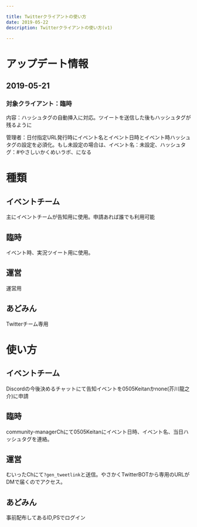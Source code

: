 ```yaml
---

title: Twitterクライアントの使い方
date: 2019-05-22
description: Twitterクライアントの使い方(v1)

---
```


# アップデート情報
## 2019-05-21
### 対象クライアント：臨時

内容：ハッシュタグの自動挿入に対応。ツイートを送信した後もハッシュタグが残るように

管理者：日付指定URL発行時にイベント名とイベント日時とイベント時ハッシュタグの設定を必須化。もし未設定の場合は、イベント名：未設定、ハッシュタグ：#やさしいかくめいラボ、になる

# 種類

## イベントチーム
主にイベントチームが告知用に使用。申請あれば誰でも利用可能

## 臨時
イベント時、実況ツイート用に使用。

## 運営
運営用

## あどみん
Twitterチーム専用

# 使い方

## イベントチーム
Discordの今後決めるチャットにて告知イベントを0505Keitanかnone(芥川龍之介)に申請


## 臨時
community-managerChにて0505Keitanにイベント日時、イベント名、当日ハッシュタグを連絡。

## 運営
むいったChにて`?gen_tweetlink`と送信。やさかくTwitterBOTから専用のURLがDMで届くのでアクセス。

## あどみん
事前配布してあるID,PSでログイン